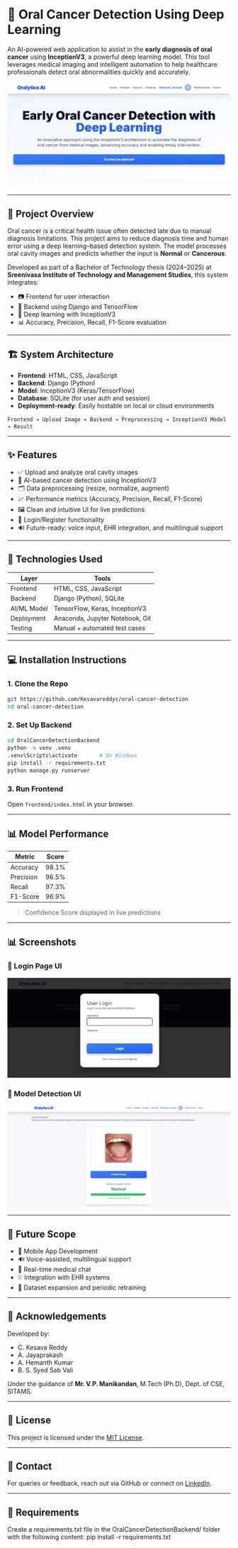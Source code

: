 # 🦷 Oral Cancer Detection Using Deep Learning

An AI-powered web application to assist in the **early diagnosis of oral cancer** using **InceptionV3**, a powerful deep learning model. This tool leverages medical imaging and intelligent automation to help healthcare professionals detect oral abnormalities quickly and accurately.

![UI Preview](./screenshots/UI.png) <!-- Replace with your actual screenshot path -->

---

## 🚀 Project Overview

Oral cancer is a critical health issue often detected late due to manual diagnosis limitations. This project aims to reduce diagnosis time and human error using a deep learning–based detection system. The model processes oral cavity images and predicts whether the input is **Normal** or **Cancerous**.

Developed as part of a Bachelor of Technology thesis (2024–2025) at **Sreenivasa Institute of Technology and Management Studies**, this system integrates:

* 📷 Frontend for user interaction
* 🧠 Backend using Django and TensorFlow
* 🦢 Deep learning with InceptionV3
* 📊 Accuracy, Precision, Recall, F1-Score evaluation

---

## 🏗️ System Architecture

* **Frontend**: HTML, CSS, JavaScript
* **Backend**: Django (Python)
* **Model**: InceptionV3 (Keras/TensorFlow)
* **Database**: SQLite (for user auth and session)
* **Deployment-ready**: Easily hostable on local or cloud environments

```
Frontend ➔ Upload Image ➔ Backend ➔ Preprocessing ➔ InceptionV3 Model ➔ Result
```

---

## ✨ Features

* ✅ Upload and analyze oral cavity images
* 🧠 AI-based cancer detection using InceptionV3
* 🗂 Data preprocessing (resize, normalize, augment)
* 📈 Performance metrics (Accuracy, Precision, Recall, F1-Score)
* 🖼️ Clean and intuitive UI for live predictions
* 🔐 Login/Register functionality
* 🔊 Future-ready: voice input, EHR integration, and multilingual support

---

## 🧪 Technologies Used

| Layer       | Tools                           |
| ----------- | ------------------------------- |
| Frontend    | HTML, CSS, JavaScript           |
| Backend     | Django (Python), SQLite         |
| AI/ML Model | TensorFlow, Keras, InceptionV3  |
| Deployment  | Anaconda, Jupyter Notebook, Git |
| Testing     | Manual + automated test cases   |

---

## 💻 Installation Instructions

### 1. Clone the Repo

```bash
git https://github.com/Kesavareddyc/oral-cancer-detection
cd oral-cancer-detection
```

### 2. Set Up Backend

```bash
cd OralCancerDetectionBackend
python -m venv .venv
.venv\Scripts\activate       # On Windows
pip install -r requirements.txt
python manage.py runserver
```

### 3. Run Frontend

Open `frontend/index.html` in your browser.

---

## 📊 Model Performance

| Metric    | Score |
| --------- | ----- |
| Accuracy  | 98.1% |
| Precision | 96.5% |
| Recall    | 97.3% |
| F1-Score  | 96.9% |

> Confidence Score displayed in live predictions

---

## 📊 Screenshots

### 🔐 Login Page UI

![Login Screenshot](./screenshots/login.png)

### 🧠 Model Detection UI

![Detection Screenshot](./screenshots/detection.png)

---

## 📃 Future Scope

* 📱 Mobile App Development
* 🔊 Voice-assisted, multilingual support
* 💬 Real-time medical chat
* 🗉️ Integration with EHR systems
* 🔄 Dataset expansion and periodic retraining

---

## 📜 Acknowledgements

Developed by:

* C. Kesava Reddy
* A. Jayaprakash
* A. Hemanth Kumar
* B. S. Syed Sab Vali

Under the guidance of **Mr. V.P. Manikandan**, M.Tech (Ph.D), Dept. of CSE, SITAMS.

---

## 📄 License

This project is licensed under the [MIT License](LICENSE).

---

## 📨 Contact

For queries or feedback, reach out via GitHub or connect on [LinkedIn](https://www.linkedin.com/in/keshava-reddy-chintala/).

---

## 🧾 Requirements

Create a requirements.txt file in the OralCancerDetectionBackend/ folder with the following content:
pip install -r requirements.txt
